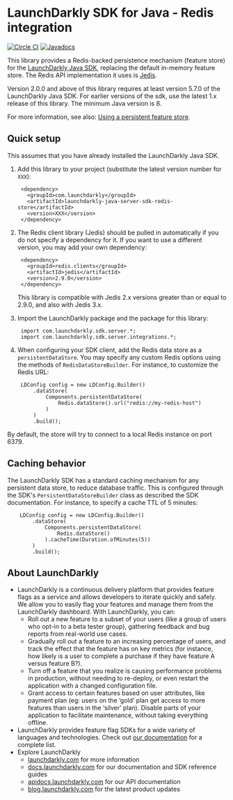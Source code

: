 # LaunchDarkly SDK for Java - Redis integration

[![Circle CI](https://circleci.com/gh/launchdarkly/java-server-sdk-redis.svg?style=shield)](https://circleci.com/gh/launchdarkly/java-server-sdk-redis)
[![Javadocs](http://javadoc.io/badge/com.launchdarkly/launchdarkly-java-server-sdk-redis-store.svg)](http://javadoc.io/doc/com.launchdarkly/launchdarkly-java-server-sdk-redis-store)

This library provides a Redis-backed persistence mechanism (feature store) for the [LaunchDarkly Java SDK](https://github.com/launchdarkly/java-server-sdk), replacing the default in-memory feature store. The Redis API implementation it uses is [Jedis](https://github.com/xetorthio/jedis).

Version 2.0.0 and above of this library requires at least version 5.7.0 of the LaunchDarkly Java SDK. For earlier versions of the sdk, use the latest 1.x release of this library. The minimum Java version is 8.

For more information, see also: [Using a persistent feature store](https://docs.launchdarkly.com/v2.0/docs/using-a-persistent-feature-store).

## Quick setup

This assumes that you have already installed the LaunchDarkly Java SDK.

1. Add this library to your project (substitute the latest version number for `XXX`):

        <dependency>
          <groupId>com.launchdarkly</groupId>
          <artifactId>launchdarkly-java-server-sdk-redis-store</artifactId>
          <version>XXX</version>
        </dependency>

2. The Redis client library (Jedis) should be pulled in automatically if you do not specify a dependency for it. If you want to use a different version, you may add your own dependency:

        <dependency>
          <groupId>redis.clients</groupId>
          <artifactId>jedis</artifactId>
          <version>2.9.0</version>
        </dependency>

    This library is compatible with Jedis 2.x versions greater than or equal to 2.9.0, and also with Jedis 3.x.

3. Import the LaunchDarkly package and the package for this library:

        import com.launchdarkly.sdk.server.*;
        import com.launchdarkly.sdk.server.integrations.*;

4. When configuring your SDK client, add the Redis data store as a `persistentDataStore`. You may specify any custom Redis options using the methods of `RedisDataStoreBuilder`. For instance, to customize the Redis URL:

        LDConfig config = new LDConfig.Builder()
            .dataStore(
                Components.persistentDataStore(
                    Redis.dataStore().url("redis://my-redis-host")
                )
            )
            .build();

By default, the store will try to connect to a local Redis instance on port 6379.

## Caching behavior

The LaunchDarkly SDK has a standard caching mechanism for any persistent data store, to reduce database traffic. This is configured through the SDK's `PersistentDataStoreBuilder` class as described the SDK documentation. For instance, to specify a cache TTL of 5 minutes:

        LDConfig config = new LDConfig.Builder()
            .dataStore(
                Components.persistentDataStore(
                    Redis.dataStore()
                ).cacheTime(Duration.ofMinutes(5))
            )
            .build();

## About LaunchDarkly

* LaunchDarkly is a continuous delivery platform that provides feature flags as a service and allows developers to iterate quickly and safely. We allow you to easily flag your features and manage them from the LaunchDarkly dashboard.  With LaunchDarkly, you can:
    * Roll out a new feature to a subset of your users (like a group of users who opt-in to a beta tester group), gathering feedback and bug reports from real-world use cases.
    * Gradually roll out a feature to an increasing percentage of users, and track the effect that the feature has on key metrics (for instance, how likely is a user to complete a purchase if they have feature A versus feature B?).
    * Turn off a feature that you realize is causing performance problems in production, without needing to re-deploy, or even restart the application with a changed configuration file.
    * Grant access to certain features based on user attributes, like payment plan (eg: users on the ‘gold’ plan get access to more features than users in the ‘silver’ plan). Disable parts of your application to facilitate maintenance, without taking everything offline.
* LaunchDarkly provides feature flag SDKs for a wide variety of languages and technologies. Check out [our documentation](https://docs.launchdarkly.com/docs) for a complete list.
* Explore LaunchDarkly
    * [launchdarkly.com](https://www.launchdarkly.com/ "LaunchDarkly Main Website") for more information
    * [docs.launchdarkly.com](https://docs.launchdarkly.com/  "LaunchDarkly Documentation") for our documentation and SDK reference guides
    * [apidocs.launchdarkly.com](https://apidocs.launchdarkly.com/  "LaunchDarkly API Documentation") for our API documentation
    * [blog.launchdarkly.com](https://blog.launchdarkly.com/  "LaunchDarkly Blog Documentation") for the latest product updates
